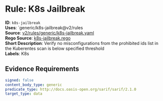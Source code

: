 # Rule: K8s Jailbreak

**ID**: `k8s-jailbreak`  
**Uses**: `generic/k8s-jailbreak@v2/rules  
**Source**: [v2/rules/generic/k8s-jailbreak.yaml](https://github.com/scribe-public/sample-policies/v2/rules/generic/k8s-jailbreak.yaml)  
**Rego Source**: [k8s-jailbreak.rego](https://github.com/scribe-public/sample-policies/v2/rules/generic/k8s-jailbreak.rego)  
**Short Description**: Verify no misconfigurations from the prohibited ids list in the Kuberentes scan is below specified threshold  
**Labels**: K8s

## Evidence Requirements

```yaml
signed: false
content_body_type: generic
predicate_type: http://docs.oasis-open.org/sarif/sarif/2.1.0
target_type: data
```
